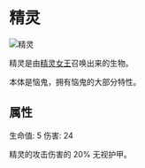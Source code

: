 # 精灵

![精灵](https://cdn.jsdelivr.net/gh/GuizhanCraft/FoxyMachines-Wiki/images/pixie.png ':size=25%')

精灵是由[精灵女王](/Pixie-Queen)召唤出来的生物。

本体是恼鬼，拥有恼鬼的大部分特性。

## 属性

生命值: 5
伤害: 24

精灵的攻击伤害的 20% 无视护甲。
